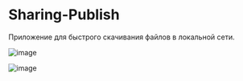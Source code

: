 # Sharing-Publish
Приложение для быстрого скачивания файлов в локальной сети.

![image](https://user-images.githubusercontent.com/76705837/233455843-7d40463b-dfd7-47cd-8269-ae1657a66135.png)

![image](https://user-images.githubusercontent.com/76705837/233455893-40c6fa67-69f2-4645-8b95-396ce2d3be31.png)
